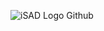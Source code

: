 ![iSAD Logo Github](https://github.com/sirx2713/Masking/assets/122817303/cec7fa9d-a5ba-4ba1-8297-a050b5ccb20a)
